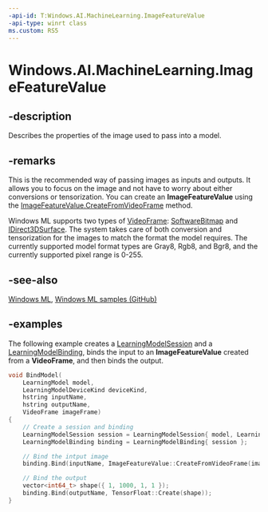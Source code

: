 ```yaml
---
-api-id: T:Windows.AI.MachineLearning.ImageFeatureValue
-api-type: winrt class
ms.custom: RS5
---
```


<!-- Class syntax.
public class ImageFeatureValue : ILearningModelFeatureValue
-->

# Windows.AI.MachineLearning.ImageFeatureValue

## -description
Describes the properties of the image used to pass into a model.

## -remarks
This is the recommended way of passing images as inputs and outputs. It allows you to focus on the image and not have to worry about either conversions or tensorization. You can create an **ImageFeatureValue** using the [ImageFeatureValue.CreateFromVideoFrame](imagefeaturevalue_createfromvideoframe_748588531.md) method.

Windows ML supports two types of [VideoFrame](../windows.media/videoframe.md): [SoftwareBitmap](../windows.graphics.imaging/softwarebitmap.md) and [IDirect3DSurface](../windows.graphics.directx.direct3d11/idirect3dsurface.md). The system takes care of both conversion and tensorization for the images to match the format the model requires. The currently supported model format types are Gray8, Rgb8, and Bgr8, and the currently supported pixel range is 0-255.

## -see-also
[Windows ML](https://docs.microsoft.com/windows/ai/), [Windows ML samples (GitHub)](https://github.com/Microsoft/Windows-Machine-Learning/tree/master)

## -examples
The following example creates a [LearningModelSession](learningmodelsession.md) and a [LearningModelBinding](learningmodelbinding.md), binds the input to an **ImageFeatureValue** created from a **VideoFrame**, and then binds the output.

```cpp
void BindModel(
    LearningModel model, 
    LearningModelDeviceKind deviceKind,
    hstring inputName,
    hstring outputName,
    VideoFrame imageFrame)
{
	// Create a session and binding
	LearningModelSession session = LearningModelSession{ model, LearningModelDevice(deviceKind) };
	LearningModelBinding binding = LearningModelBinding{ session };

	// Bind the intput image
	binding.Bind(inputName, ImageFeatureValue::CreateFromVideoFrame(imageFrame));

	// Bind the output
	vector<int64_t> shape({ 1, 1000, 1, 1 });
	binding.Bind(outputName, TensorFloat::Create(shape));
}
```
